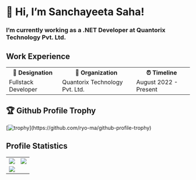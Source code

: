 # 👋 Hi, I’m Sanchayeeta Saha!
### I’m currently working as a .NET Developer at Quantorix Technology Pvt. Ltd.

<table style="width: 100%; border: none;">
  <h2> Work Experience </h2>
  <tr>
    <th> 💼 Designation </th>
    <th> 🏢 Organization </th>
    <th> ⏰ Timeline </th>
  </tr>
  <tr>
    <td> Fullstack Developer </td>
    <td> Quantorix Technology Pvt. Ltd. </td>
    <td> August 2022 - Present </td>
  </tr>
</table>

## 🏆 Github Profile Trophy

[![trophy](https://github-profile-trophy.vercel.app/?username=noobsanchu69&theme=monokai&margin-w=15&no-bg=true&rank=-?)](https://github.com/ryo-ma/github-profile-trophy)

## Profile Statistics

<table>
  <tr>
    <td>
      <img src="https://github-readme-stats.vercel.app/api/?username=noobsanchu69&count_private=true&theme=merko&show_icons=true">
    </td>
    <td>
      <img src="https://github-readme-stats.vercel.app/api/top-langs/?username=noobsanchu69&theme=merko&langs_count=10&layout=compact">
    </td>
  </tr>
  <tr>
    <td>
      <img src="https://github-readme-streak-stats.herokuapp.com/?user=noobsanchu69&theme=merko">
    </td>
  </tr>
</table>
